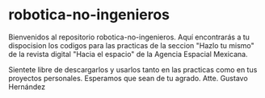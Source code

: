 # robotica-no-ingenieros
Bienvenidos al repositorio robotica-no-ingenieros. Aquí encontrarás a tu dispocision los codigos para las practicas de la seccion "Hazlo tu mismo" de la revista digital "Hacia el espacio" de la Agencia Espacial Mexicana.

Sientete libre de descargarlos y usarlos tanto en las practicas como en tus proyectos personales. Esperamos que sean de tu agrado.
Atte.
Gustavo Hernández
